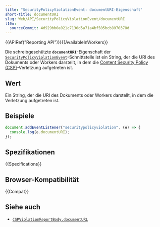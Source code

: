 ```yaml
---
title: "SecurityPolicyViolationEvent: documentURI-Eigenschaft"
short-title: documentURI
slug: Web/API/SecurityPolicyViolationEvent/documentURI
l10n:
  sourceCommit: 4d929bb0a021c7130d5a71a4bf505bcb8070378d
---
```


{{APIRef("Reporting API")}}{{AvailableInWorkers}}

Die schreibgeschützte **`documentURI`**-Eigenschaft der [`SecurityPolicyViolationEvent`](/de/docs/Web/API/SecurityPolicyViolationEvent)-Schnittstelle ist ein String, der die URI des Dokuments oder Workers darstellt, in dem die [Content Security Policy (CSP)](/de/docs/Web/HTTP/Guides/CSP)-Verletzung aufgetreten ist.

## Wert

Ein String, der die URI des Dokuments oder Workers darstellt, in dem die Verletzung aufgetreten ist.

## Beispiele

```js
document.addEventListener("securitypolicyviolation", (e) => {
  console.log(e.documentURI);
});
```

## Spezifikationen

{{Specifications}}

## Browser-Kompatibilität

{{Compat}}

## Siehe auch

- [`CSPViolationReportBody.documentURL`](/de/docs/Web/API/CSPViolationReportBody/documentURL)
